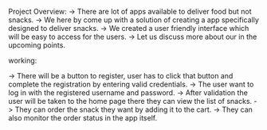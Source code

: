 Project Overview:
      -> There are lot of apps available to deliver food but not snacks.
      -> We here by come up with a solution of creating a app specifically designed to deliver snacks.
      -> We created a user friendly interface which will be easy to access for the users.
      -> Let us discuss more about our in the upcoming points.
      
working:

-> There will be a button to register, user has to click that button and complete the registration by entering valid credentials.
      -> The user want to log in with the registered username and password.
      -> After validation the user will be taken to the home page there they can view the list of snacks. 
      -> They can order the snack they want by adding it to the cart.
      -> They can also monitor the order status in the app itself.
